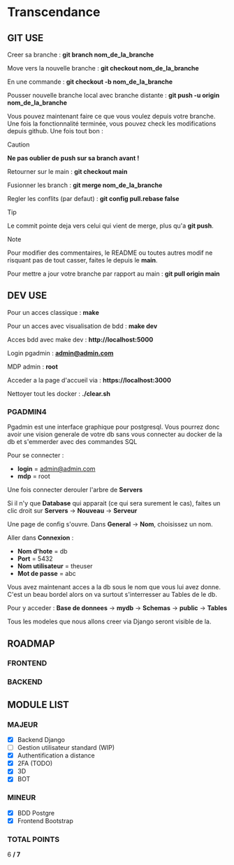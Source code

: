 # Transcendance

## GIT USE

Creer sa branche : **git branch nom_de_la_branche**

Move vers la nouvelle branche : **git checkout nom_de_la_branche**

En une commande : **git checkout -b nom_de_la_branche**

Pousser nouvelle branche local avec branche distante : **git push -u origin nom_de_la_branche**

Vous pouvez maintenant faire ce que vous voulez depuis votre branche. Une fois la fonctionnalité terminée, vous pouvez check les modifications depuis github.
Une fois tout bon : 

>[!CAUTION]
>**Ne pas oublier de push sur sa branch avant !**

Retourner sur le main : **git checkout main**

Fusionner les branch : **git merge nom_de_la_branche**

Regler les conflits (par defaut) : **git config pull.rebase false**

>[!TIP]
>Le commit pointe deja vers celui qui vient de merge, plus qu'a **git push**.

>[!NOTE]
>Pour modifier des commentaires, le README ou toutes autres modif ne risquant pas de tout casser, faites le depuis le **main**.

Pour mettre a jour votre branche par rapport au main : **git pull origin main**

## DEV USE

Pour un acces classique : **make**

Pour un acces avec visualisation de bdd : **make dev**

Acces bdd avec make dev : **http://localhost:5000**

Login pgadmin : **admin@admin.com**

MDP admin : **root**

Acceder a la page d'accueil via : **https://localhost:3000**

Nettoyer tout les docker : **./clear.sh**

### PGADMIN4

Pgadmin est une interface graphique pour postgresql. Vous pourrez donc avoir une vision generale de votre db sans vous connecter au docker de la db et s'emmerder avec des commandes SQL

Pour se connecter : 
- **login** = admin@admin.com
- **mdp** = root

Une fois connecter derouler l'arbre de **Servers**

Si il n'y que **Database** qui apparait (ce qui sera surement le cas), faites un clic droit sur **Servers** -> **Nouveau** -> **Serveur**

Une page de config s'ouvre. Dans **General** -> **Nom**, choisissez un nom.

Aller dans **Connexion** : 
- **Nom d'hote** = db
- **Port** = 5432
- **Nom utilisateur** = theuser
- **Mot de passe** = abc

Vous avez maintenant acces a la db sous le nom que vous lui avez donne. C'est un beau bordel alors on va surtout s'interresser au Tables de le db.

Pour y acceder : **Base de donnees** -> **mydb** -> **Schemas** -> **public** -> **Tables**

Tous les modeles que nous allons creer via Django seront visible de la.




## ROADMAP 

### FRONTEND

### BACKEND

## MODULE LIST

### MAJEUR

- [x] Backend Django
- [ ] Gestion utilisateur standard (WIP)
- [x] Authentification a distance
- [x] 2FA (TODO)
- [x] 3D
- [x] BOT 

### MINEUR

- [x] BDD Postgre
- [x] Frontend Bootstrap

### TOTAL POINTS

6 **/ 7**